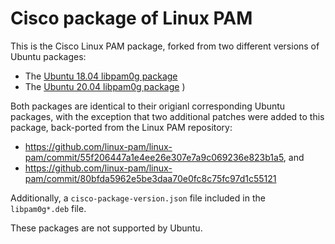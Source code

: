 # Cisco package of Linux PAM

This is the Cisco Linux PAM package, forked from two different
versions of Ubuntu packages:

* The [Ubuntu 18.04 libpam0g
  package](http://archive.ubuntu.com/ubuntu/pool/main/p/pam/pam_1.1.8-3.6ubuntu2.18.04.3.tar.gz)
* The [Ubuntu 20.04 libpam0g
package](http://archive.ubuntu.com/ubuntu/pool/main/p/pam/pam_1.3.1.orig.tar.xz)
)

Both packages are identical to their origianl corresponding Ubuntu
packages, with the exception that two additional patches were added to
this package, back-ported from the Linux PAM repository:

* https://github.com/linux-pam/linux-pam/commit/55f206447a1e4ee26e307e7a9c069236e823b1a5,
  and
* https://github.com/linux-pam/linux-pam/commit/80bfda5962e5be3daa70e0fc8c75fc97d1c55121

Additionally, a `cisco-package-version.json` file included in the
`libpam0g*.deb` file.

These packages are not supported by Ubuntu.
